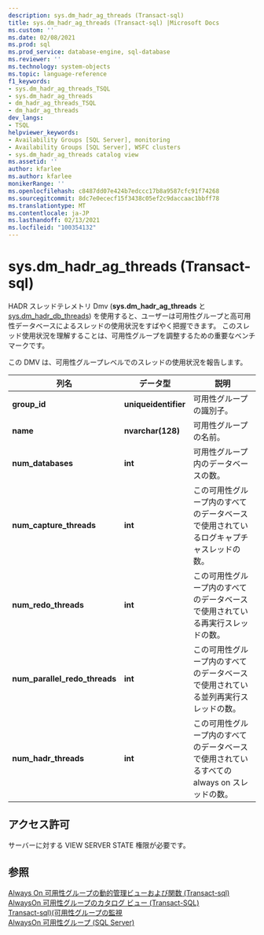 ```yaml
---
description: sys.dm_hadr_ag_threads (Transact-sql)
title: sys.dm_hadr_ag_threads (Transact-sql) |Microsoft Docs
ms.custom: ''
ms.date: 02/08/2021
ms.prod: sql
ms.prod_service: database-engine, sql-database
ms.reviewer: ''
ms.technology: system-objects
ms.topic: language-reference
f1_keywords:
- sys.dm_hadr_ag_threads_TSQL
- sys.dm_hadr_ag_threads
- dm_hadr_ag_threads_TSQL
- dm_hadr_ag_threads
dev_langs:
- TSQL
helpviewer_keywords:
- Availability Groups [SQL Server], monitoring
- Availability Groups [SQL Server], WSFC clusters
- sys.dm_hadr_ag_threads catalog view
ms.assetid: ''
author: kfarlee
ms.author: kfarlee
monikerRange: ''
ms.openlocfilehash: c8487dd07e424b7edccc17b8a9587cfc91f74268
ms.sourcegitcommit: 8dc7e0ececf15f3438c05ef2c9daccaac1bbff78
ms.translationtype: MT
ms.contentlocale: ja-JP
ms.lasthandoff: 02/13/2021
ms.locfileid: "100354132"
---
```

# <a name="sysdm_hadr_ag_threads-transact-sql"></a>sys.dm_hadr_ag_threads (Transact-sql)

HADR スレッドテレメトリ Dmv (**sys.dm_hadr_ag_threads** と [sys.dm_hadr_db_threads](../../relational-databases/system-dynamic-management-views/sys-dm-hadr-db-threads-transact-sql.md)) を使用すると、ユーザーは可用性グループと高可用性データベースによるスレッドの使用状況をすばやく把握できます。 このスレッド使用状況を理解することは、可用性グループを調整するための重要なベンチマークです。

この DMV は、可用性グループレベルでのスレッドの使用状況を報告します。

|列名|データ型|説明|  
|-----------------|---------------|-----------------|  
|**group_id**|**uniqueidentifier**|可用性グループの識別子。|
|**name**|**nvarchar(128)**|可用性グループの名前。|
|**num_databases**|**int**|可用性グループ内のデータベースの数。|
|**num_capture_threads**|**int**|この可用性グループ内のすべてのデータベースで使用されているログキャプチャスレッドの数。|
|**num_redo_threads**|**int**|この可用性グループ内のすべてのデータベースで使用されている再実行スレッドの数。|
|**num_parallel_redo_threads**|**int**|この可用性グループ内のすべてのデータベースで使用されている並列再実行スレッドの数。|
|**num_hadr_threads**|**int**|この可用性グループ内のすべてのデータベースで使用されているすべての always on スレッドの数。|

## <a name="permissions"></a>アクセス許可  

 サーバーに対する VIEW SERVER STATE 権限が必要です。  
  
## <a name="see-also"></a>参照  

 [Always On 可用性グループの動的管理ビューおよび関数 &#40;Transact-sql&#41;](../../relational-databases/system-dynamic-management-views/always-on-availability-groups-dynamic-management-views-functions.md)   
 [AlwaysOn 可用性グループのカタログ ビュー &#40;Transact-SQL&#41;](../../relational-databases/system-catalog-views/always-on-availability-groups-catalog-views-transact-sql.md)   
 [Transact-sql&#41;&#40;可用性グループの監視 ](../../database-engine/availability-groups/windows/monitor-availability-groups-transact-sql.md)   
 [AlwaysOn 可用性グループ &#40;SQL Server&#41;](../../database-engine/availability-groups/windows/always-on-availability-groups-sql-server.md)  
  